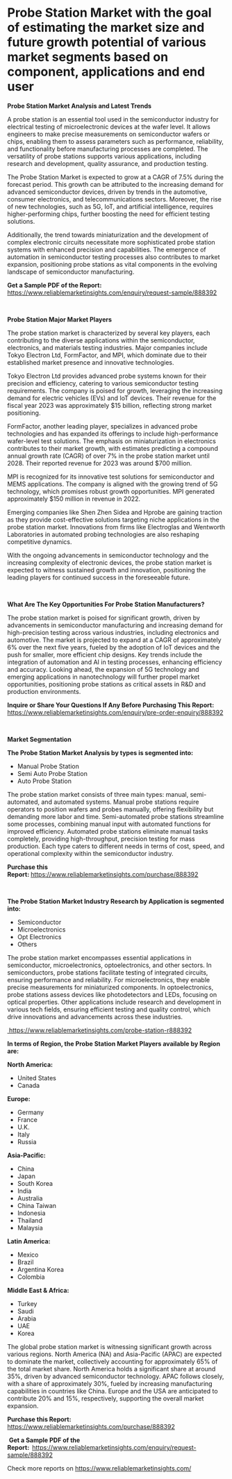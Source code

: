 <p><h1>Probe Station Market with the goal of estimating the market size and future growth potential of various market segments based on component, applications and end user</h1></p><p><strong>Probe Station Market Analysis and Latest Trends</strong></p>
<p><p>A probe station is an essential tool used in the semiconductor industry for electrical testing of microelectronic devices at the wafer level. It allows engineers to make precise measurements on semiconductor wafers or chips, enabling them to assess parameters such as performance, reliability, and functionality before manufacturing processes are completed. The versatility of probe stations supports various applications, including research and development, quality assurance, and production testing.</p><p>The Probe Station Market is expected to grow at a CAGR of 7.5% during the forecast period. This growth can be attributed to the increasing demand for advanced semiconductor devices, driven by trends in the automotive, consumer electronics, and telecommunications sectors. Moreover, the rise of new technologies, such as 5G, IoT, and artificial intelligence, requires higher-performing chips, further boosting the need for efficient testing solutions. </p><p>Additionally, the trend towards miniaturization and the development of complex electronic circuits necessitate more sophisticated probe station systems with enhanced precision and capabilities. The emergence of automation in semiconductor testing processes also contributes to market expansion, positioning probe stations as vital components in the evolving landscape of semiconductor manufacturing.</p></p>
<p><strong>Get a Sample PDF of the Report:&nbsp;</strong> <a href="https://www.reliablemarketinsights.com/enquiry/request-sample/888392?utm_campaign=2647&utm_medium=2&utm_source=Github&utm_content=ia&utm_term=10042025&utm_id=probe-station">https://www.reliablemarketinsights.com/enquiry/request-sample/888392</a></p>
<p>&nbsp;</p>
<p><strong>Probe Station Major Market Players</strong></p>
<p><p>The probe station market is characterized by several key players, each contributing to the diverse applications within the semiconductor, electronics, and materials testing industries. Major companies include Tokyo Electron Ltd, FormFactor, and MPI, which dominate due to their established market presence and innovative technologies. </p><p>Tokyo Electron Ltd provides advanced probe systems known for their precision and efficiency, catering to various semiconductor testing requirements. The company is poised for growth, leveraging the increasing demand for electric vehicles (EVs) and IoT devices. Their revenue for the fiscal year 2023 was approximately $15 billion, reflecting strong market positioning.</p><p>FormFactor, another leading player, specializes in advanced probe technologies and has expanded its offerings to include high-performance wafer-level test solutions. The emphasis on miniaturization in electronics contributes to their market growth, with estimates predicting a compound annual growth rate (CAGR) of over 7% in the probe station market until 2028. Their reported revenue for 2023 was around $700 million.</p><p>MPI is recognized for its innovative test solutions for semiconductor and MEMS applications. The company is aligned with the growing trend of 5G technology, which promises robust growth opportunities. MPI generated approximately $150 million in revenue in 2022.</p><p>Emerging companies like Shen Zhen Sidea and Hprobe are gaining traction as they provide cost-effective solutions targeting niche applications in the probe station market. Innovations from firms like Electroglas and Wentworth Laboratories in automated probing technologies are also reshaping competitive dynamics.</p><p>With the ongoing advancements in semiconductor technology and the increasing complexity of electronic devices, the probe station market is expected to witness sustained growth and innovation, positioning the leading players for continued success in the foreseeable future.</p></p>
<p>&nbsp;</p>
<p><strong>What Are The Key Opportunities For Probe Station Manufacturers?</strong></p>
<p><p>The probe station market is poised for significant growth, driven by advancements in semiconductor manufacturing and increasing demand for high-precision testing across various industries, including electronics and automotive. The market is projected to expand at a CAGR of approximately 6% over the next five years, fueled by the adoption of IoT devices and the push for smaller, more efficient chip designs. Key trends include the integration of automation and AI in testing processes, enhancing efficiency and accuracy. Looking ahead, the expansion of 5G technology and emerging applications in nanotechnology will further propel market opportunities, positioning probe stations as critical assets in R&D and production environments.</p></p>
<p><strong>Inquire or Share Your Questions If Any Before Purchasing This Report:</strong> <a href="https://www.reliablemarketinsights.com/enquiry/pre-order-enquiry/888392?utm_campaign=2647&utm_medium=2&utm_source=Github&utm_content=ia&utm_term=10042025&utm_id=probe-station">https://www.reliablemarketinsights.com/enquiry/pre-order-enquiry/888392</a></p>
<p>&nbsp;</p>
<p><strong>Market Segmentation</strong></p>
<p><strong>The Probe Station Market Analysis by types is segmented into:</strong></p>
<p><ul><li>Manual Probe Station</li><li>Semi Auto Probe Station</li><li>Auto Probe Station</li></ul></p>
<p><p>The probe station market consists of three main types: manual, semi-automated, and automated systems. Manual probe stations require operators to position wafers and probes manually, offering flexibility but demanding more labor and time. Semi-automated probe stations streamline some processes, combining manual input with automated functions for improved efficiency. Automated probe stations eliminate manual tasks completely, providing high-throughput, precision testing for mass production. Each type caters to different needs in terms of cost, speed, and operational complexity within the semiconductor industry.</p></p>
<p><strong>Purchase this Report:&nbsp;</strong><a href="https://www.reliablemarketinsights.com/purchase/888392?utm_campaign=2647&utm_medium=2&utm_source=Github&utm_content=ia&utm_term=10042025&utm_id=probe-station">https://www.reliablemarketinsights.com/purchase/888392</a></p>
<p>&nbsp;</p>
<p><strong>The Probe Station Market Industry Research by Application is segmented into:</strong></p>
<p><ul><li>Semiconductor</li><li>Microelectronics</li><li>Opt Electronics</li><li>Others</li></ul></p>
<p><p>The probe station market encompasses essential applications in semiconductor, microelectronics, optoelectronics, and other sectors. In semiconductors, probe stations facilitate testing of integrated circuits, ensuring performance and reliability. For microelectronics, they enable precise measurements for miniaturized components. In optoelectronics, probe stations assess devices like photodetectors and LEDs, focusing on optical properties. Other applications include research and development in various tech fields, ensuring efficient testing and quality control, which drive innovations and advancements across these industries.</p></p>
<p><a href="https://www.reliablemarketinsights.com/probe-station-r888392?utm_campaign=2647&utm_medium=2&utm_source=Github&utm_content=ia&utm_term=10042025&utm_id=probe-station">&nbsp;https://www.reliablemarketinsights.com/probe-station-r888392</a></p>
<p><strong>In terms of Region, the Probe Station Market Players available by Region are:</strong></p>
<p>
    <p> <strong> North America: </strong>
        <ul>
            <li>United States</li>
            <li>Canada</li>
        </ul>
        </p> 
    <p> <strong> Europe: </strong>
        <ul>
            <li>Germany</li>
            <li>France</li>
            <li>U.K.</li>
            <li>Italy</li>
            <li>Russia</li>
        </ul>
        </p> 
    <p> <strong> Asia-Pacific: </strong>
        <ul>
            <li>China</li>
            <li>Japan</li>
            <li>South Korea</li>
            <li>India</li>
            <li>Australia</li>
            <li>China Taiwan</li>
            <li>Indonesia</li>
            <li>Thailand</li>
            <li>Malaysia</li>
        </ul>
        </p> 
    <p> <strong> Latin America: </strong>
        <ul>
            <li>Mexico</li>
            <li>Brazil</li>
            <li>Argentina Korea</li>
            <li>Colombia</li>
        </ul>
        </p> 
    <p> <strong> Middle East & Africa: </strong>
        <ul>
            <li>Turkey</li>
            <li>Saudi</li>
            <li>Arabia</li>
            <li>UAE</li>
            <li>Korea</li>
        </ul>
    </p>
    </p>
<p><p>The global probe station market is witnessing significant growth across various regions. North America (NA) and Asia-Pacific (APAC) are expected to dominate the market, collectively accounting for approximately 65% of the total market share. North America holds a significant share at around 35%, driven by advanced semiconductor technology. APAC follows closely, with a share of approximately 30%, fueled by increasing manufacturing capabilities in countries like China. Europe and the USA are anticipated to contribute 20% and 15%, respectively, supporting the overall market expansion.</p></p>
<p><strong>Purchase this Report: </strong><a href="https://www.reliablemarketinsights.com/purchase/888392?utm_campaign=2647&utm_medium=2&utm_source=Github&utm_content=ia&utm_term=10042025&utm_id=probe-station">https://www.reliablemarketinsights.com/purchase/888392</a></p>
<p>&nbsp;<strong>Get a Sample PDF of the Report:&nbsp;&nbsp;</strong><a href="https://www.reliablemarketinsights.com/enquiry/request-sample/888392?utm_campaign=2647&utm_medium=2&utm_source=Github&utm_content=ia&utm_term=10042025&utm_id=probe-station">https://www.reliablemarketinsights.com/enquiry/request-sample/888392</a></p>
<p><strong></strong></p>
<p>Check more reports on <a href="https://www.reliablemarketinsights.com/?utm_campaign=2647&utm_medium=2&utm_source=Github&utm_content=ia&utm_term=10042025&utm_id=probe-station">https://www.reliablemarketinsights.com/</a></p>